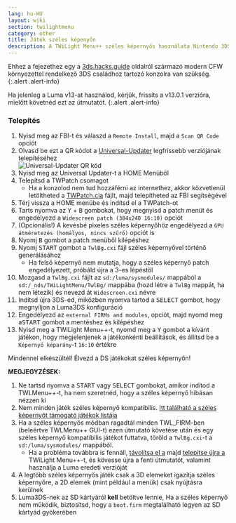 ```yaml
---
lang: hu-HU
layout: wiki
section: twilightmenu
category: other
title: Játék széles képenyőn
description: A TWiLight Menu++ széles képernyős használata Nintendo 3DS-en
---
```


Ehhez a fejezethez egy a [3ds.hacks.guide](https://3ds.hacks.guide) oldalról származó modern CFW környezettel rendelkező 3DS családhoz tartozó konzolra van szükség.
{:.alert .alert-info}

Ha jelenleg a Luma v13-at használod, kérjük, frissíts a v13.0.1 verzióra, mielőtt követnéd ezt az útmutatót.
{:.alert .alert-info}

### Telepítés
1. Nyisd meg az FBI-t és válaszd a `Remote Install`, majd a `Scan QR Code` opciót
1. Olvasd be ezt a QR kódot a [Universal-Updater](https://github.com/Universal-Team/Universal-Updater) legfrissebb verziójának telepítéséhez<br> ![Universal-Updater QR kód](https://db.universal-team.net/assets/images/qr/universal-updater-cia.png)
1. Nyisd meg az Universal Updater-t a HOME Menüből
1. Telepítsd a TWPatch csomagot
   - Ha a konzolod nem tud hozzáférni az internethez, akkor közvetlenül letöltheted a [TWPatch.cia](https://gbatemp.net/download/twpatch.37400/version/38832/download?file=302085) fájlt, majd telepítheted az FBI segítségével
1. Térj vissza a HOME menübe és indítsd el a TWPatch-ot
1. Tarts nyomva az <kbd class="face">Y</kbd> + <kbd class="face">B</kbd> gombokat, hogy megnyisd a patch menüt és engedélyezd a `Widescreen patch (384x240 16:10)` opciót
1. (Opcionális!) A kevésbé pixeles széles képernyőhöz engedélyezd a `GPU átméretezés (homályos, nincs szűrő)` opciót is
1. Nyomj <kbd class="face">B</kbd> gombot a patch menüből kilépéshez
1. Nyomj <kbd>START</kbd> gombot a `TwlBg.cxi` fájl széles képernyővel történő generálásához
   - Ha felső képernyő nem mutatja, hogy a széles képernyő patch engedélyezett, próbáld újra a 3-es lépéstől
1. Mozgasd a `TwlBg.cxi` fájlt az `sd:/luma/sysmodules/` mappából a `sd:/_nds/TWiLightMenu/TwlBg/` mappába (hozd létre a `TwlBg` mappát, ha nem létezik) és nevezd át `Widescreen.cxi` névre
1. Indítsd újra 3DS-ed, miközben nyomva tartod a <kbd>SELECT</kbd> gombot, hogy megnyíljon a Luma3DS konfiguráció
1. Engedélyezd az `external FIRMs and modules`, opciót, majd nyomd meg a<kbd>START</kbd> gombot a mentéshez és kilépéshez
1. Nyisd meg a TWiLight Menu++-t, nyomd meg a <kbd class="face">Y</kbd> gombot a kívánt játékon, hogy megjelenjenek a játékonkénti beállítások, és állítsd be a `Képernyő képarány`-t `16:10` értékre

Mindennel elkészültél! Élvezd a DS játékokat széles képernyőn!

**MEGJEGYZÉSEK:**
1. Ne tartsd nyomva a <kbd>START</kbd> vagy <kbd>SELECT</kbd> gombokat, amikor indítod a TWLMenu++-t, ha nem szeretnéd, hogy a széles képernyő hibásan nézzen ki
1. Nem minden játék széles képernyő kompatibilis. [Itt található a széles képernyőt támogató játékok listája](https://github.com/DS-Homebrew/TWiLightMenu/blob/master/7zfile/3DS%20-%20CFW%20users/Games%20supported%20with%20widescreen.txt)
1. Ha a széles képernyős módban ragadtál minden TWL_FIRM-ben (beleértve TWLMenu++ GUI-t) ezen útmutató követése után és egy széles képernyő kompatibilis játékot futtatva, töröld a `TwlBg.cxi`-t a `sd:/luma/sysmodules/` mappából.
   - Ha a probléma továbbra is fennáll, [távolítsa el a](https://wiki.ds-homebrew.com/twilightmenu/uninstalling-3ds) majd [telepítse újra a](https://wiki.ds-homebrew.com/twilightmenu/installing-3ds) TWiLight Menu++-t, és kövesse újra a fenti útmutatót, valamint használja a Luma eredeti verzióját
1. A legtöbb széles képernyős játék csak a 3D elemeket igazítja széles képernyőre, a 2D elemek (mint például a menük) csak nyújtásra kerülnek
1. Luma3DS-nek az SD kártyáról **kell** betöltve lennie, Ha a széles képernyő nem működik, biztosítsd, hogy a `boot.firm` megtalálható legyen az SD kártyád gyökerében
